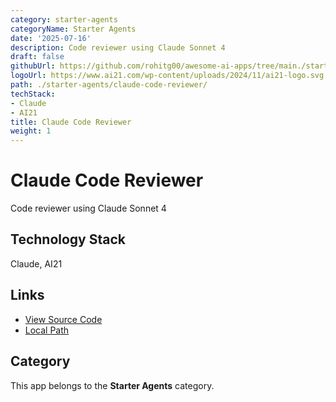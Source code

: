 ```yaml
---
category: starter-agents
categoryName: Starter Agents
date: '2025-07-16'
description: Code reviewer using Claude Sonnet 4
draft: false
githubUrl: https://github.com/rohitg00/awesome-ai-apps/tree/main./starter-agents/claude-code-reviewer/
logoUrl: https://www.ai21.com/wp-content/uploads/2024/11/ai21-logo.svg
path: ./starter-agents/claude-code-reviewer/
techStack:
- Claude
- AI21
title: Claude Code Reviewer
weight: 1
---
```


# Claude Code Reviewer

Code reviewer using Claude Sonnet 4

## Technology Stack

Claude, AI21

## Links

- [View Source Code](https://github.com/rohitg00/awesome-ai-apps/tree/main./starter-agents/claude-code-reviewer/)
- [Local Path](./starter-agents/claude-code-reviewer/)

## Category

This app belongs to the **Starter Agents** category.
